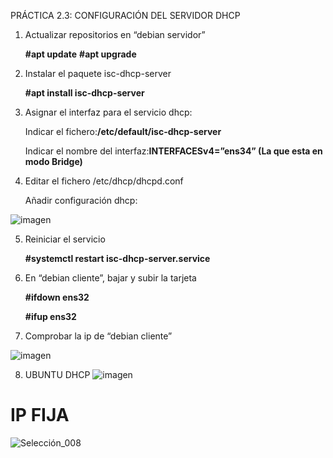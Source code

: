 PRÁCTICA 2.3: CONFIGURACIÓN DEL SERVIDOR DHCP

1. Actualizar repositorios en “debian servidor”
   
   **#apt update**
   **#apt upgrade**
   
3. Instalar el paquete isc-dhcp-server
   
   **#apt install isc-dhcp-server**
   
5. Asignar el interfaz para el servicio dhcp:
   
   Indicar el fichero:**/etc/default/isc-dhcp-server**
   
   Indicar el nombre del  interfaz:**INTERFACESv4=”ens34” (La que esta en modo Bridge)**

7. Editar el fichero /etc/dhcp/dhcpd.conf

    Añadir configuración dhcp:
  
  ![imagen](https://github.com/user-attachments/assets/f6705917-80ed-4a4e-826a-05111f2b3eac)
  
5. Reiniciar el servicio
    
      **#systemctl restart isc-dhcp-server.service**
      
6. En “debian cliente”, bajar y subir la tarjeta
    
      **#ifdown ens32**
   
      **#ifup ens32**
      
8. Comprobar la ip de “debian cliente”
 
  ![imagen](https://github.com/user-attachments/assets/91dea5a8-2729-4b62-b736-bb4d20a3eb8d)

8. UBUNTU DHCP
  ![imagen](https://github.com/user-attachments/assets/77b57914-dc61-48a8-999b-ab7bbd3a3cb2)

# IP FIJA

![Selección_008](https://github.com/user-attachments/assets/34f47c16-daa4-40ae-abd2-3feb1858ae90)


